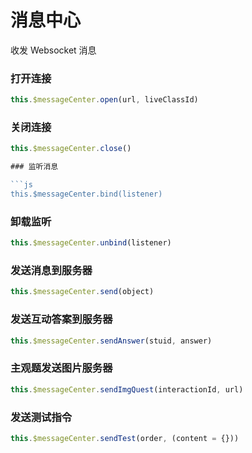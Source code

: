 # 消息中心

收发 Websocket 消息

### 打开连接

```js
this.$messageCenter.open(url, liveClassId)
```

### 关闭连接

````js
this.$messageCenter.close()

### 监听消息

```js
this.$messageCenter.bind(listener)
````

### 卸载监听

```js
this.$messageCenter.unbind(listener)
```

### 发送消息到服务器

```js
this.$messageCenter.send(object)
```

### 发送互动答案到服务器

```js
this.$messageCenter.sendAnswer(stuid, answer)
```

### 主观题发送图片服务器

```js
this.$messageCenter.sendImgQuest(interactionId, url)
```

### 发送测试指令

```js
this.$messageCenter.sendTest(order, (content = {}))
```
